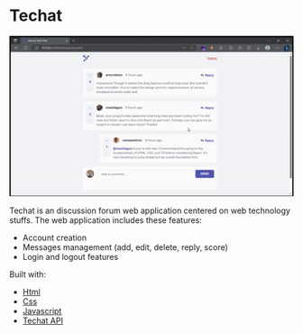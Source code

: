 # Techat

<img src="techat.gif">

Techat is an discussion forum web application centered on web technology stuffs.
The web application includes these features:

- Account creation
- Messages management (add, edit, delete, reply, score)
- Login and logout features

Built with:

- [Html](https://en.wikipedia.org/wiki/HTML)
- [Css](https://en.wikipedia.org/wiki/CSS)
- [Javascript](https://en.wikipedia.org/wiki/JavaScript)
- [Techat API](https://github.com/segnbi/api.techat.git)